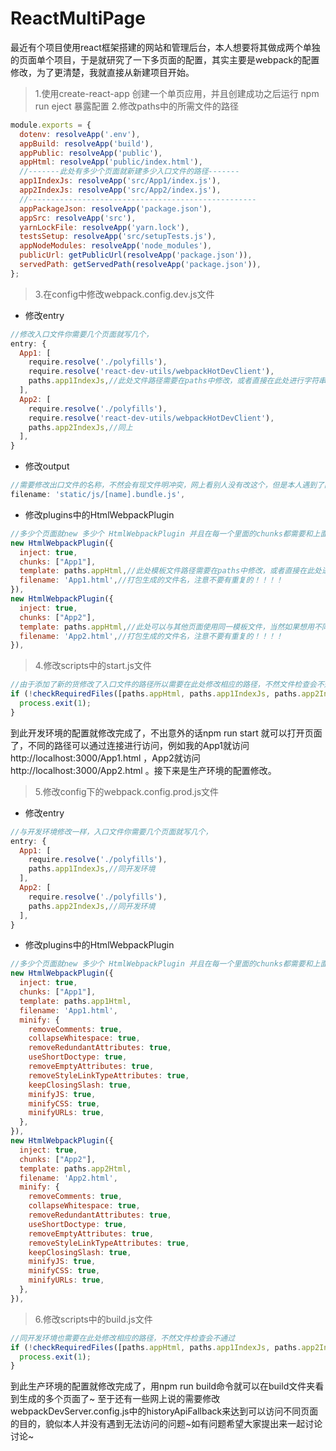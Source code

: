 # ReactMultiPage
最近有个项目使用react框架搭建的网站和管理后台，本人想要将其做成两个单独的页面单个项目，于是就研究了一下多页面的配置，其实主要是webpack的配置修改，为了更清楚，我就直接从新建项目开始。

>1.使用create-react-app 创建一个单页应用，并且创建成功之后运行 npm run eject 暴露配置
>2.修改paths中的所需文件的路径  

```js
module.exports = {
  dotenv: resolveApp('.env'),
  appBuild: resolveApp('build'),
  appPublic: resolveApp('public'),
  appHtml: resolveApp('public/index.html'),
  //-------此处有多少个页面就新建多少入口文件的路径-------
  app1IndexJs: resolveApp('src/App1/index.js'),
  app2IndexJs: resolveApp('src/App2/index.js'),
  //---------------------------------------------------
  appPackageJson: resolveApp('package.json'),
  appSrc: resolveApp('src'),
  yarnLockFile: resolveApp('yarn.lock'),
  testsSetup: resolveApp('src/setupTests.js'),
  appNodeModules: resolveApp('node_modules'),
  publicUrl: getPublicUrl(resolveApp('package.json')),
  servedPath: getServedPath(resolveApp('package.json')),
};
```

>3.在config中修改webpack.config.dev.js文件  

+ 修改entry
```js
//修改入口文件你需要几个页面就写几个，
entry: {
  App1: [
    require.resolve('./polyfills'),
    require.resolve('react-dev-utils/webpackHotDevClient'),
    paths.app1IndexJs,//此处文件路径需要在paths中修改，或者直接在此处进行字符串拼接，本人强迫症所以是在paths中进行修改的~
  ],
  App2: [
    require.resolve('./polyfills'),
    require.resolve('react-dev-utils/webpackHotDevClient'),
    paths.app2IndexJs,//同上
  ],
}
```
+ 修改output
```js
//需要修改出口文件的名称，不然会有现文件明冲突，网上看别人没有改这个，但是本人遇到了问题所以就改了，可能人品不行吧~
filename: 'static/js/[name].bundle.js',
```
+ 修改plugins中的HtmlWebpackPlugin
```js
//多少个页面就new 多少个 HtmlWebpackPlugin 并且在每一个里面的chunks都需要和上面的entry中的key匹配，例如上面entry中有App1和App2这两个。这里的chunks也需要是App1和App2
new HtmlWebpackPlugin({
  inject: true,
  chunks: ["App1"],
  template: paths.appHtml,//此处模板文件路径需要在paths中修改，或者直接在此处进行字符串拼接
  filename: 'App1.html',//打包生成的文件名，注意不要有重复的！！！！
}),
new HtmlWebpackPlugin({
  inject: true,
  chunks: ["App2"],
  template: paths.appHtml,//此处可以与其他页面使用同一模板文件，当然如果想用不同的也可以在public里面新建一个模板html文件，看个人需求
  filename: 'App2.html',//打包生成的文件名，注意不要有重复的！！！！
}),
```
>4.修改scripts中的start.js文件  

```js
//由于添加了新的货修改了入口文件的路径所以需要在此处修改相应的路径，不然文件检查会不通过
if (!checkRequiredFiles([paths.appHtml, paths.app1IndexJs, paths.app2IndexJs])) {
  process.exit(1);
}
```

到此开发环境的配置就修改完成了，不出意外的话npm run start 就可以打开页面了，不同的路径可以通过连接进行访问，例如我的App1就访问http://localhost:3000/App1.html ，App2就访问http://localhost:3000/App2.html 。接下来是生产环境的配置修改。  

>5.修改config下的webpack.config.prod.js文件  

+ 修改entry
```js
//与开发环境修改一样，入口文件你需要几个页面就写几个，
entry: {
  App1: [
    require.resolve('./polyfills'),
    paths.app1IndexJs,//同开发环境
  ],
  App2: [
    require.resolve('./polyfills'),
    paths.app2IndexJs,//同开发环境
  ],
}
```
+ 修改plugins中的HtmlWebpackPlugin
```js
//多少个页面就new 多少个 HtmlWebpackPlugin 并且在每一个里面的chunks都需要和上面的entry中的key匹配，例如上面entry中有App1和App2这两个。这里的chunks也需要是App1和App2
new HtmlWebpackPlugin({
  inject: true,
  chunks: ["App1"],
  template: paths.app1Html,
  filename: 'App1.html',
  minify: {
    removeComments: true,
    collapseWhitespace: true,
    removeRedundantAttributes: true,
    useShortDoctype: true,
    removeEmptyAttributes: true,
    removeStyleLinkTypeAttributes: true,
    keepClosingSlash: true,
    minifyJS: true,
    minifyCSS: true,
    minifyURLs: true,
  },
}),
new HtmlWebpackPlugin({
  inject: true,
  chunks: ["App2"],
  template: paths.app2Html,
  filename: 'App2.html',
  minify: {
    removeComments: true,
    collapseWhitespace: true,
    removeRedundantAttributes: true,
    useShortDoctype: true,
    removeEmptyAttributes: true,
    removeStyleLinkTypeAttributes: true,
    keepClosingSlash: true,
    minifyJS: true,
    minifyCSS: true,
    minifyURLs: true,
  },
}),
```
>6.修改scripts中的build.js文件  

```js
//同开发环境也需要在此处修改相应的路径，不然文件检查会不通过
if (!checkRequiredFiles([paths.appHtml, paths.app1IndexJs, paths.app2IndexJs])) {
  process.exit(1);
}
```

到此生产环境的配置就修改完成了，用npm run build命令就可以在build文件夹看到生成的多个页面了~
至于还有一些网上说的需要修改webpackDevServer.config.js中的historyApiFallback来达到可以访问不同页面的目的，貌似本人并没有遇到无法访问的问题~如有问题希望大家提出来一起讨论讨论~
